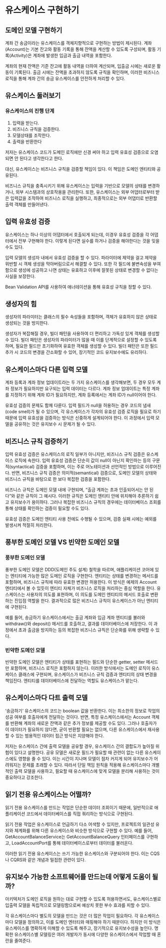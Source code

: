 # 유스케이스 구현하기

## 도메인 모델 구현하기

계좌 간 송금이라는 유스케이스를 객체지향적으로 구현하는 방법이 제시된다. 계좌(Account)는 기본 잔고와 활동 기록을 통해 잔액을 계산할 수 있도록 구성되며, 활동 기록(Activity)은 계좌에 발생한 입금과 출금 내역을 포함한다.

계좌의 현재 잔액은 기준 잔고에 활동 내역을 더하여 계산되며, 입출금 시에는 새로운 활동이 기록된다. 출금 시에는 잔액을 초과하지 않도록 규칙을 확인하며, 이러한 비즈니스 로직을 통해 계좌 간의 송금 유스케이스를 안전하게 처리할 수 있다.

## 유스케이스 둘러보기

### 유스케이스의 진행 단계
1. 입력을 받는다.
2. 비즈니스 규칙을 검증한다.
3. 모델상태를 조작한다.
4. 출력을 반환한다

저자는 유스케이스 코드가 도메인 로직에만 신경 써야 하고 입력 유효성 검증으로 오염되면 안 된다고 생각한다고 한다.

대신, 유스케이스는 비즈니스 규칙을 검증할 책임이 있다. 이 책임은 도메인 엔티티와 공유된다.

비즈니스 규칙을 충족시키기 위해 유스케이스는 입력을 기반으로 모델의 상태를 변경하거나, 외부 시스템과의 상호작용을 관리한다. 또한, 유스케이스는 외부 어댑터로부터 받은 입력값을 조작하여 비즈니스 로직을 실행하고, 최종적으로는 외부 어댑터로 반환할 출력 객체를 만들어낸다.

## 입력 유효성 검증

유스케이스는 하나 이상의 어댑터에서 호출되게 되는데, 이경우 유효성 검증을 각 어댑터에서 전부 구현해야 한다. 이렇게 된다면 실수를 하거나 검증을 해야한다는 것을 잊을 수도 있다.

입력 모델의 생성자 내에서 유효성 검증을 할 수 있다. 파라미터에 제약을 걸고 제약을 위반할 시 객체 생성을 막아버림으로서 해결할 수 있다. 또한 각 필드에 불변속성을 부여함으로 생성에 성공하고 나면 상태는 유효하고 이후에 잘못된 상태로 변경할 수 없다는 사실을 보장한다.

Bean Validation API를 사용하여 애너테이션을 통해 유효성 규칙을 정할 수 있다.

## 생성자의 힘

생성자의 파라미터는 클래스의 필수 속성들을 포함하며, 객체가 유효하지 않은 상태로 생성되는 것을 방지한다.

생성자가 복잡해질 경우, 빌더 패턴을 사용하여 더 편리하고 가독성 있게 객체를 생성할 수 있다. 빌더 패턴은 생성자의 파라미터가 많을 때 이를 단계적으로 설정할 수 있도록 하며, 필요한 필드만 초기화하여 유효한 객체를 생성할 수 있다. 빌더 패턴은 또한 필드 추가 시 코드의 변경을 간소화할 수 있어, 장기적인 코드 유지보수에도 유리하다.

## 유스케이스마다 다른 입력 모델

계좌 등록과 계좌 정보 업데이트라는 두 가지 유스케이스를 생각해보면, 두 경우 모두 계좌 정보가 필요하지만 요구되는 입력 데이터는 다르다. 계좌 정보 업데이트는 특정 계좌를 지정하기 위해 계좌 ID가 필요하지만, 계좌 등록에서는 계좌 ID가 null이어야 한다.

유효성 검증의 문제도 함께 다룬다. 입력 필드가 null을 허용하는 경우 코드의 냄새(code smell)가 될 수 있으며, 각 유스케이스가 각자의 유효성 검증 로직을 필요로 하기 때문에 입력 유효성을 검증하는 방식은 신중하게 설계되어야 한다. 이 과정에서 입력 모델을 공유하는 것은 유지보수 시 문제가 될 수 있다.

## 비즈니스 규칙 검증하기

입력 유효성 검증은 유스케이스의 로직 일부가 아니지만, 비즈니스 규칙 검증은 유스케이스 로직에 속한다. 입력 유효성 검증은 단순히 값이 null이 아닌지 확인하는 등의 구문적(syntactical) 검증을 포함하며, 이는 주로 어노테이션과 선언적인 방법으로 이루어진다. 반면, 비즈니스 규칙 검증은 의미적(semantical) 검증으로, 도메인 모델의 상태와 비즈니스 규칙을 바탕으로 한 보다 복잡한 검증을 포함한다.

비즈니스 규칙은 도메인 모델 내에 구현되며, “출금 계좌는 초과 인출되어서는 안 된다”와 같은 규칙이 그 예시다. 이러한 규칙은 도메인 엔티티 안에 위치해야 추론하기 쉽고 유지보수가 용이하다. 그러나 복잡한 비즈니스 규칙의 경우에는 데이터베이스 조회를 통해 상태를 확인하는 검증이 필요할 수도 있다.

유효성 검증은 도메인 엔티티 사용 전에도 수행될 수 있으며, 검증 실패 시에는 예외를 발생시켜 적절히 처리한다.

## 풍부한 도메인 모델 VS 빈약한 도메인 모델

### 풍부한 도메인 모델

풍부한 도메인 모델은 DDD(도메인 주도 설계) 철학을 따르며, 애플리케이션 코어에 있는 엔티티에 가능한 많은 도메인 로직을 구현한다. 엔티티는 상태를 변경하는 메서드를 포함하며, 비즈니스 규칙에 따라 유효한 변경만 허용한다. 이 방식은 예제의 Account 엔티티에서 볼 수 있듯이 엔티티 자체가 비즈니스 로직을 처리하는 중심 역할을 한다. 유스케이스는 사용자의 의도를 표현하며, 이 의도를 도메인 엔티티의 메서드 호출로 변환하는 진입점 역할을 한다. 결과적으로 많은 비즈니스 규칙이 유스케이스가 아닌 엔티티에 구현된다.

예를 들어, 송금하기 유스케이스에서는 출금 계좌와 입금 계좌 엔티티를 불러와 withdraw()와 deposit() 메서드를 호출하고, 결과를 데이터베이스에 저장한다. 이 과정에서 초과 출금을 방지하는 등의 복잡한 비즈니스 규칙은 단순화를 위해 생략할 수 있다.

### 빈약한 도메인 모델

빈약한 도메인 모델은 엔티티가 상태를 표현하는 필드와 단순한 getter, setter 메서드만 포함하며, 비즈니스 로직은 포함하지 않는다. 이러한 방식에서는 도메인 로직이 유스케이스 클래스에 구현되며, 유스케이스가 비즈니스 규칙 검증과 엔티티의 상태 변경을 책임진다. 엔티티를 데이터베이스에 전달하는 역할도 유스케이스가 맡는다.

## 유스케이스마다 다트 출력 모델

‘송금하기’ 유스케이스의 코드는 boolean 값을 반환한다. 이는 최소한의 정보로 작업의 성공 여부를 호출자에게 전달하는 것이다. 반면, 특정 유스케이스에서는 Account 객체를 반환해 계좌의 새로운 잔액과 같은 추가 정보를 제공할 수도 있다. 그러나 호출자가 이 데이터가 필요하지 않다면, 굳이 반환할 필요는 없으며, 다른 유스케이스에서 재사용할 수 있는 범용적인 데이터 접근 방식은 지양해야 한다.

저자는 유스케이스 간에 출력 모델을 공유할 경우, 유스케이스 간의 결합도가 높아질 위험이 있다고 설명한다. 공유 모델은 새로운 필드가 필요할 때 관련이 없는 다른 유스케이스에도 영향을 줄 수 있다. 이는 시간이 지나며 모델이 점차 커지게 되어 유지보수가 어려워지는 문제를 초래할 수 있다. 따라서 단일 책임 원칙을 적용해 유스케이스마다 개별적인 출력 모델을 사용하고, 필요할 때 유스케이스에 맞게 모델을 분리해 사용하는 것이 중요하다고 강조한다.

## 읽기 전용 유스케이스는 어떨까?

읽기 전용 유스케이스를 만드는 작업은 단순한 데이터 조회이기 때문에, 일반적으로 애플리케이션 코드에서 데이터베이스를 직접 쿼리하는 방식으로 구현된다.

읽기 전용 작업은 유스케이스로 언급하기 다소 어색할 수 있지만, 프로젝트의 일관성 유지와 체계화를 위해 다른 유스케이스와 비슷한 방식으로 구현할 수 있다. 예를 들어, GetAccountBalanceService는 GetAccountBalanceQuery 인터페이스를 구현하고, LoadAccountPort를 통해 데이터베이스로부터 데이터를 불러온다.

이러한 읽기 전용 유스케이스는 쓰기 가능한 유스케이스와 구분되어야 한다. 이는 CQS나 CQRS와 같은 개념과 밀접한 관련이 있다. 

## 유지보수 가능한 소프트웨어를 만드는데 어떻게 도움이 될까?

아키텍처가 도메인 로직을 원하는 대로 구현할 수 있도록 허용하면서도, 유스케이스별로 입출력 모델을 독립적으로 모델링함으로써 예상치 못한 부수 효과를 피할 수 있다.

각 유스케이스마다 별도의 모델을 만드는 것은 더 많은 작업이 필요하다. 각 유스케이스마다 모델을 정의하고, 이를 도메인 엔터티와 매핑해야 하기 때문이다. 하지만 이 방식은 유스케이스를 명확하게 이해할 수 있도록 해주고, 장기적으로 유지보수성을 높인다. 명확한 유스케이스별 모델링은 여러 개발자가 동시에 다양한 유스케이스에서 작업할 때 혼란을 줄여준다.
